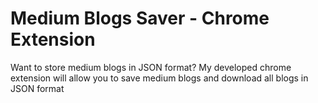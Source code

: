 # Medium Blogs Saver - Chrome Extension
Want to store medium blogs in JSON format?
My developed chrome extension will allow you to save medium blogs and download all blogs in JSON format
